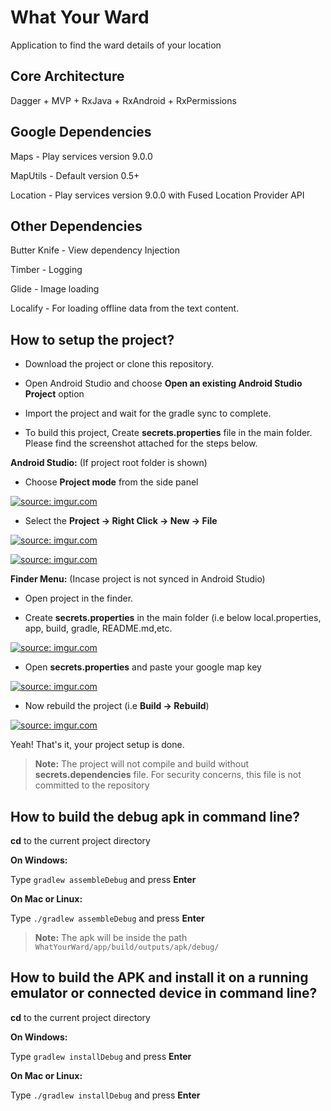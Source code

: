 # What Your Ward
Application to find the ward details of your location

## Core Architecture

Dagger + MVP + RxJava + RxAndroid + RxPermissions

## Google Dependencies

Maps - Play services version 9.0.0

MapUtils - Default version 0.5+

Location - Play services version 9.0.0 with Fused Location Provider API

## Other Dependencies

Butter Knife - View dependency Injection

Timber - Logging

Glide - Image loading

Localify - For loading offline data from the text content.


## How to setup the project?

- Download the project or clone this repository.

- Open Android Studio and choose **Open an existing Android Studio Project** option

- Import the project and wait for the gradle sync to complete.


- To build this project, Create **secrets.properties** file in the main folder. Please find the screenshot attached for the steps below.

**Android Studio:** (If project root folder is shown)

- Choose **Project mode** from the side panel

<a href="https://imgur.com/HOfI3Lu"><img src="https://i.imgur.com/HOfI3Lu.png" title="source: imgur.com" /></a>

- Select the **Project -> Right Click -> New -> File**

<a href="https://imgur.com/dEZ1e0G"><img src="https://i.imgur.com/dEZ1e0G.png" title="source: imgur.com" /></a>

<a href="https://imgur.com/v8HAiqF"><img src="https://i.imgur.com/v8HAiqF.png" title="source: imgur.com" /></a>


**Finder Menu:** (Incase project is not synced in Android Studio)

- Open project in the finder.

- Create **secrets.properties** in the main folder (i.e below local.properties, app, build, gradle, README.md,etc.

<a href="https://imgur.com/zQh7ffW"><img src="https://i.imgur.com/zQh7ffW.png" title="source: imgur.com" /></a>

- Open **secrets.properties** and paste your google map key

<a href="https://imgur.com/J0TIrpT"><img src="https://i.imgur.com/J0TIrpT.png" title="source: imgur.com" /></a>


- Now rebuild the project (i.e **Build -> Rebuild**)

<a href="https://imgur.com/cJIKxTF"><img src="https://i.imgur.com/cJIKxTF.png" title="source: imgur.com" /></a>


Yeah! That's it, your project setup is done.

> **Note:** The project will not compile and build without **secrets.dependencies** file. For security concerns, this file is not committed to the repository

## How to build the debug apk in command line?

**cd** to the current project directory

**On Windows:**

Type ``gradlew assembleDebug`` and press **Enter**


**On Mac or Linux:**

Type ``./gradlew assembleDebug`` and press **Enter**

> **Note:** The apk will be inside the path ``WhatYourWard/app/build/outputs/apk/debug/``

## How to build the APK and install it on a running emulator or connected device in command line?

**cd** to the current project directory

**On Windows:**

Type ``gradlew installDebug`` and press **Enter**


**On Mac or Linux:**

Type ``./gradlew installDebug`` and press **Enter**



